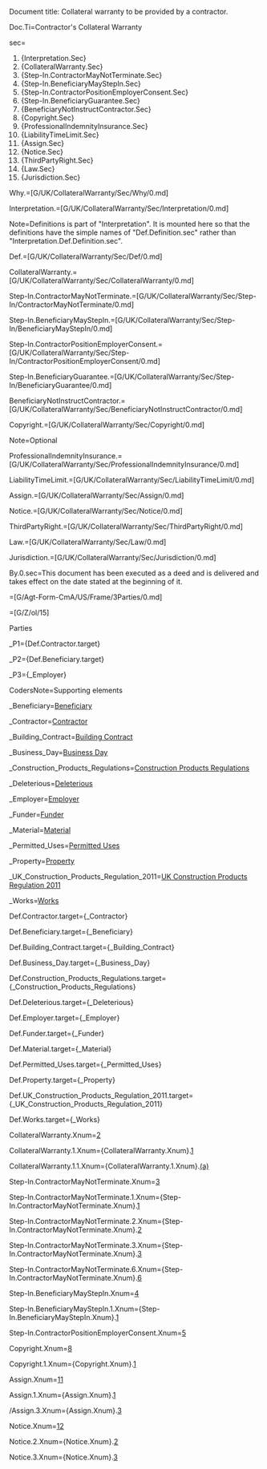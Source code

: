 Document title: Collateral warranty to be provided by a contractor.

Doc.Ti=Contractor's Collateral Warranty

sec=<ol><li>{Interpretation.Sec}</li><li>{CollateralWarranty.Sec}</li><li>{Step-In.ContractorMayNotTerminate.Sec}</li><li>{Step-In.BeneficiaryMayStepIn.Sec}</li><li>{Step-In.ContractorPositionEmployerConsent.Sec}</li><li>{Step-In.BeneficiaryGuarantee.Sec}</li><li>{BeneficiaryNotInstructContractor.Sec}</li><li>{Copyright.Sec}</li><li>{ProfessionalIndemnityInsurance.Sec}</li><li>{LiabilityTimeLimit.Sec}</li><li>{Assign.Sec}</li><li>{Notice.Sec}</li><li>{ThirdPartyRight.Sec}</li><li>{Law.Sec}</li><li>{Jurisdiction.Sec}</li></ol>

Why.=[G/UK/CollateralWarranty/Sec/Why/0.md]

Interpretation.=[G/UK/CollateralWarranty/Sec/Interpretation/0.md]

Note=Definitions is part of "Interpretation".  It is mounted here so that the definitions have the simple names of "Def.Definition.sec" rather than "Interpretation.Def.Definition.sec".

Def.=[G/UK/CollateralWarranty/Sec/Def/0.md]

CollateralWarranty.=[G/UK/CollateralWarranty/Sec/CollateralWarranty/0.md]

Step-In.ContractorMayNotTerminate.=[G/UK/CollateralWarranty/Sec/Step-In/ContractorMayNotTerminate/0.md]

Step-In.BeneficiaryMayStepIn.=[G/UK/CollateralWarranty/Sec/Step-In/BeneficiaryMayStepIn/0.md]

Step-In.ContractorPositionEmployerConsent.=[G/UK/CollateralWarranty/Sec/Step-In/ContractorPositionEmployerConsent/0.md]

Step-In.BeneficiaryGuarantee.=[G/UK/CollateralWarranty/Sec/Step-In/BeneficiaryGuarantee/0.md]

BeneficiaryNotInstructContractor.=[G/UK/CollateralWarranty/Sec/BeneficiaryNotInstructContractor/0.md]

Copyright.=[G/UK/CollateralWarranty/Sec/Copyright/0.md]

Note=Optional 

ProfessionalIndemnityInsurance.=[G/UK/CollateralWarranty/Sec/ProfessionalIndemnityInsurance/0.md]

LiabilityTimeLimit.=[G/UK/CollateralWarranty/Sec/LiabilityTimeLimit/0.md]

Assign.=[G/UK/CollateralWarranty/Sec/Assign/0.md]

Notice.=[G/UK/CollateralWarranty/Sec/Notice/0.md]

ThirdPartyRight.=[G/UK/CollateralWarranty/Sec/ThirdPartyRight/0.md]

Law.=[G/UK/CollateralWarranty/Sec/Law/0.md]

Jurisdiction.=[G/UK/CollateralWarranty/Sec/Jurisdiction/0.md]

By.0.sec=This document has been executed as a deed and is delivered and takes effect on the date stated at the beginning of it.

=[G/Agt-Form-CmA/US/Frame/3Parties/0.md]

=[G/Z/ol/15]

Parties

_P1={Def.Contractor.target}

_P2={Def.Beneficiary.target}

_P3={_Employer}

CodersNote=Supporting elements

_Beneficiary=<a href='#Def.Beneficiary.target' class='definedterm'>Beneficiary</a>

_Contractor=<a href='#Def.Contractor.target' class='definedterm'>Contractor</a>

_Building_Contract=<a href='#Def.Building_Contract.target' class='definedterm'>Building Contract</a>

_Business_Day=<a href='#Def.Business_Day.target' class='definedterm'>Business Day</a>

_Construction_Products_Regulations=<a href='#Def.Construction_Products_Regulations.target' class='definedterm'>Construction Products Regulations</a>

_Deleterious=<a href='#Def.Deleterious.target' class='definedterm'>Deleterious</a>

_Employer=<a href='#Def.Employer.target' class='definedterm'>Employer</a>

_Funder=<a href='#Def.Funder.target' class='definedterm'>Funder</a>

_Material=<a href='#Def.Material.target' class='definedterm'>Material</a>

_Permitted_Uses=<a href='#Def.Permitted_Uses.target' class='definedterm'>Permitted Uses</a>

_Property=<a href='#Def.Property.target' class='definedterm'>Property</a>

_UK_Construction_Products_Regulation_2011=<a href='#Def.UK_Construction_Products_Regulation_2011.target' class='definedterm'>UK Construction Products Regulation 2011</a>

_Works=<a href='#Def.Works.target' class='definedterm'>Works</a>


Def.Contractor.target={_Contractor}

Def.Beneficiary.target={_Beneficiary}

Def.Building_Contract.target={_Building_Contract}

Def.Business_Day.target={_Business_Day}

Def.Construction_Products_Regulations.target={_Construction_Products_Regulations}

Def.Deleterious.target={_Deleterious}

Def.Employer.target={_Employer}

Def.Funder.target={_Funder}

Def.Material.target={_Material}

Def.Permitted_Uses.target={_Permitted_Uses}

Def.Property.target={_Property}

Def.UK_Construction_Products_Regulation_2011.target={_UK_Construction_Products_Regulation_2011}

Def.Works.target={_Works}


CollateralWarranty.Xnum=<a href='#CollateralWarranty.Sec'>2</a>

CollateralWarranty.1.Xnum={CollateralWarranty.Xnum}.<a href='#CollateralWarranty.1.sec'>1</a>

CollateralWarranty.1.1.Xnum={CollateralWarranty.1.Xnum}.<a href='#CollateralWarranty.1.1.sec'>(a)</a>


Step-In.ContractorMayNotTerminate.Xnum=<a href='#Step-In.ContractorMayNotTerminate.Sec'>3</a>

Step-In.ContractorMayNotTerminate.1.Xnum={Step-In.ContractorMayNotTerminate.Xnum}.<a href='#Step-In.ContractorMayNotTerminate.1.sec'>1</a>

Step-In.ContractorMayNotTerminate.2.Xnum={Step-In.ContractorMayNotTerminate.Xnum}.<a href='#Step-In.ContractorMayNotTerminate.2.sec'>2</a>

Step-In.ContractorMayNotTerminate.3.Xnum={Step-In.ContractorMayNotTerminate.Xnum}.<a href='#Step-In.ContractorMayNotTerminate.3.sec'>3</a>

Step-In.ContractorMayNotTerminate.6.Xnum={Step-In.ContractorMayNotTerminate.Xnum}.<a href='#Step-In.ContractorMayNotTerminate.6.sec'>6</a>

Step-In.BeneficiaryMayStepIn.Xnum=<a href='#Step-In.BeneficiaryMayStepIn.Sec'>4</a>

Step-In.BeneficiaryMayStepIn.1.Xnum={Step-In.BeneficiaryMayStepIn.Xnum}.<a href='#Step-In.ContractorPositionEmployerConsent.1.sec'>1</a>

Step-In.ContractorPositionEmployerConsent.Xnum=<a href='#Step-In.ContractorPositionEmployerConsent.Sec'>5</a>


Copyright.Xnum=<a href='#Copyright.Sec'>8</a>

Copyright.1.Xnum={Copyright.Xnum}.<a href='#Copyright.1.sec'>1</a>

Assign.Xnum=<a href='#Assign.Sec'>11</a>

Assign.1.Xnum={Assign.Xnum}.<a href='#Assign.1.sec'>1</a>

/Assign.3.Xnum={Assign.Xnum}.<a href='#Assign.3.sec'>3</a>

Notice.Xnum=<a href='#Notice.Sec'>12</a>

Notice.2.Xnum={Notice.Xnum}.<a href='#Notice.2.sec'>2</a>

Notice.3.Xnum={Notice.Xnum}.<a href='#Notice.3.sec'>3</a>


